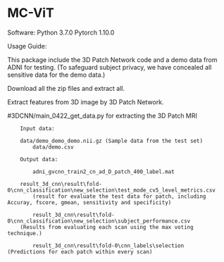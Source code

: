 # MC-ViT
Software: Python 3.7.0 Pytorch 1.10.0

Usage Guide:

This package include the 3D Patch Network code and a demo data from ADNI for testing. 
(To safeguard subject privacy, we have concealed all sensitive data for the demo data.)

Download all the zip files and extract all.

Extract features from 3D image by 3D Patch Network.

 #3DCNN/main_0422_get_data.py for extracting the 3D Patch MRI
 
        Input data: 
	
	    data/demo_demo_demo.nii.gz (Sample data from the test set)
     	    data/demo.csv
     
        Output data:
	
            adni_gvcnn_train2_cn_ad_D_patch_400_label.mat 
	    
	    result_3d_cnn\result\fold-0\cnn_classification\new_selection\test_mode_cv5_level_metrics.csv 
            (result for evaluate the test data for patch, including Accuray, fscore, gmean, sensitivity and specificity)

            result_3d_cnn\result\fold-0\cnn_classification\new_selection\subject_performance.csv 
	    (Results from evaluating each scan using the max voting technique.)
     
            result_3d_cnn\result\fold-0\cnn_labels\selection   (Predictions for each patch within every scan)
            
